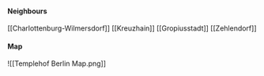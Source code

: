 
#### Neighbours
[[Charlottenburg-Wilmersdorf]]
[[Kreuzhain]]
[[Gropiusstadt]]
[[Zehlendorf]]
#### Map
![[Templehof Berlin Map.png]]